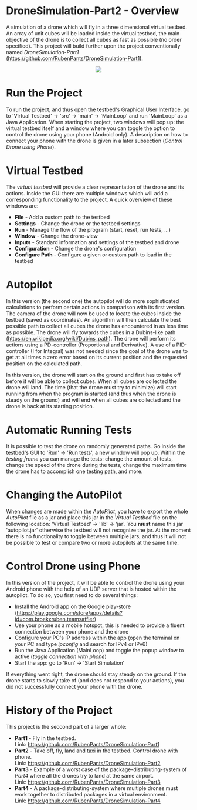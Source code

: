 
# DroneSimulation-Part2 - Overview

A simulation of a drone which will fly in a three dimensional virtual testbed. An array of unit cubes will be loaded inside the virtual testbed, the main
objective of the drone is to collect all cubes as fast as possible (no order specified). This project will build further upon the project conventionally
named _DroneSimulation-Part1_ (https://github.com/RubenPants/DroneSimulation-Part1).

<p align="center">
  <img src="https://github.com/RubenPants/DroneSimulation-Part1/blob/master/Virtual-testbed.gif"/>
</p>



# Run the Project

To run the project, and thus open the testbed's Graphical User Interface, go to 'Virtual Testbed' -> 'src' -> 'main' -> 'MainLoop' and run 'MainLoop' as a 
Java Application. When starting the project, two windows will pop up: the virtual testbed itself and a window where you can toggle the option to control the
drone using your phone (Android only). A description on how to connect your phone with the drone is given in a later subsection (_Control Drone using Phone_).



# Virtual Testbed

The _virtual testbed_ will provide a clear representation of the drone and its actions. Inside the GUI there are multiple windows which will add a corresponding
functionality to the project. A quick overview of these windows are:  
* __File__ - Add a custom path to the testbed  
* __Settings__ - Change the drone or the testbed settings
* __Run__ - Manage the flow of the program (start, reset, run tests, ...)
* __Window__ - Change the drone-view
* __Inputs__ - Standard information and settings of the testbed and drone
* __Configuration__ - Change the drone's configuration
* __Configure Path__ - Configure a given or custom path to load in the testbed



# Autopilot

In this version (the second one) the autopilot will do more sophisticated calculations to perform certain actions in comparison with its first version. The
camera of the drone will now be used to locate the cubes inside the testbed (saved as coordinates). An algorithm will then calculate the best possible path
to collect all cubes the drone has encountered in as less time as possible. The drone will fly towards the cubes in a Dubins-like path 
(https://en.wikipedia.org/wiki/Dubins_path). The drone will perform its actions using a PD-controller (Proportional and Derivative). A use of a PID-controller
(I for Integral) was not needed since the goal of the drone was to get at all times a zero error based on its current position and the requested position on
the calculated path.

In this version, the drone will start on the ground and first has to take off before it will be able to collect cubes. When all cubes are collected the drone
will land. The time (that the drone must try to minimize) will start running from when the program is started (and thus when the drone is steady on the
ground) and will end when all cubes are collected and the drone is back at its starting position.



# Automatic Running Tests

It is possible to test the drone on randomly generated paths. Go inside the testbed's GUI to 'Run' -> 'Run tests', a new window will pop up. Within the _testing
frame_ you can manage the tests: change the amount of tests, change the speed of the drone during the tests, change the maximum time the drone has to accomplish
one testing path, and more.



# Changing the AutoPilot

When changes are made within the _AutoPilot_, you have to export the whole _AutoPilot_ file as a jar and place this jar in the _Virtual Testbed_ file on the
following location: 'Virtual Testbed' -> 'lib' -> 'jar'. You __must__ name this jar 'autopilot.jar' otherwise the testbed will not recognize the jar. At the
moment there is no functionality to toggle between multiple jars, and thus it will not be possible to test or compare two or more autopilots at the same time.



# Control Drone using Phone

In this version of the project, it will be able to control the drone using your Android phone with the help of an UDP server that is hosted within the autopilot. To do so, you first need to do several things:  
* Install the Android app on the Google play-store (https://play.google.com/store/apps/details?id=com.broekxruben.teamsaffier)  
* Use your phone as a mobile hotspot, this is needed to provide a fluent connection between your phone and the drone  
* Configure your PC's IP address within the app (open the terminal on your PC and type _ipconfig_ and search for IPv4 or IPv6)  
* Run the Java Application (MainLoop) and toggle the popup window to active (_toggle connection with phone_)  
* Start the app: go to 'Run' -> 'Start Simulation'

If everything went right, the drone should stay steady on the ground. If the drone starts to slowly take of (and does not respond to your actions), you did not
successfully connect your phone with the drone.



# History of the Project

This project is the seccond part of a larger whole:
* __Part1__ - Fly in the testbed.  
Link: https://github.com/RubenPants/DroneSimulation-Part1  
* __Part2__ - Take off, fly, land and taxi in the testbed. Control drone with phone.  
Link: https://github.com/RubenPants/DroneSimulation-Part2  
* __Part3__ - Example of a worst case of the package-distributing-system of _Part4_ where all the drones try to land at the same airport.  
Link: https://github.com/RubenPants/DroneSimulation-Part3  
* __Part4__ - A package-distributing-system where multiple drones must work together to distributed packages in a virtual environment.  
Link: https://github.com/RubenPants/DroneSimulation-Part4  
